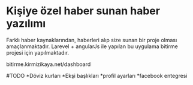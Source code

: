 # Kişiye özel haber sunan haber yazılımı

Farklı haber kaynaklarından, haberleri alıp size sunan bir proje olması amaçlanmaktadır. Larevel + angularJs ile yapılan bu uygulama bitirme projesi için yapılmaktadır. 

bitirme.kirmizikaya.net/dashboard

#TODO
*Döviz kurları
*Ekşi başlıkları
*profil ayarları
*facebook entegresi



